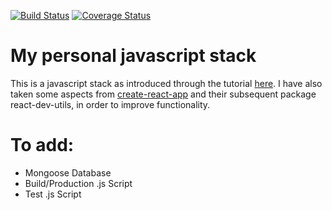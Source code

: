 [![Build Status](https://img.shields.io/travis/kbromma/personal-javascript-stack.svg?style=flat-square)](https://travis-ci.org/kbromma/personal-javascript-stack)
[![Coverage Status](https://img.shields.io/coveralls/kbromma/personal-javascript-stack.svg?style=flat-square)](https://coveralls.io/github/kbromma/personal-javascript-stack?branch=master)

# My personal javascript stack

This is a javascript stack as introduced through the tutorial [here](https://github.com/verekia/js-stack-from-scratch). 
I have also taken some aspects from [create-react-app](https://github.com/facebookincubator/create-react-app) and their subsequent package react-dev-utils, in order to improve functionality.

# To add:

- Mongoose Database
- Build/Production .js Script
- Test .js Script


